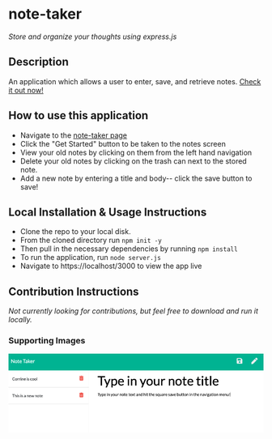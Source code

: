 # note-taker
*Store and organize your thoughts using express.js*

## Description
An application which allows a user to enter, save, and retrieve notes.
[Check it out now!](https://floating-thicket-32782.herokuapp.com/)

## How to use this application
* Navigate to the [note-taker page](https://floating-thicket-32782.herokuapp.com/)
* Click the "Get Started" button to be taken to the notes screen
* View your old notes by clicking on them from the left hand navigation
* Delete your old notes by clicking on the trash can next to the stored note.
* Add a new note by entering a title and body-- click the save button to save!

## Local Installation & Usage Instructions
* Clone the repo to your local disk.
* From the cloned directory run `npm init -y`
* Then pull in the necessary dependencies by running `npm install`
* To run the application, run `node server.js`
* Navigate to https://localhost/3000 to view the app live

## Contribution Instructions
*Not currently looking for contributions, but feel free to download and run it locally.*

### Supporting Images
![Image of Application](https://github.com/cpusillo/note-taker/blob/main/img/Screen%20Shot%202020-11-17%20at%2011.03.34%20AM.png)
